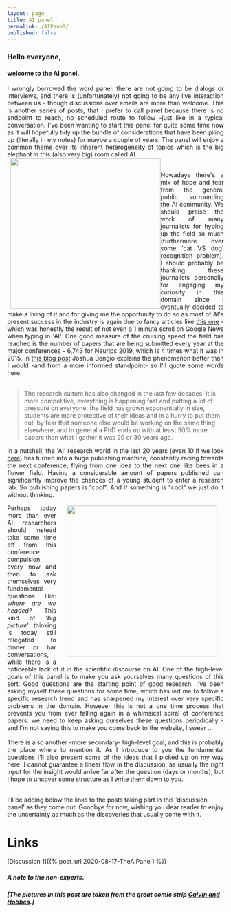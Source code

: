 ```yaml
---
layout: page
title: AI panel
permalink: /AIPanel/
published: false
---
```


### Hello everyone, 
#### welcome to the AI panel.
<div align="justify">
I wrongly borrowed the word panel: there are not going to be dialogs or interviews, and there is (unfortunately) not going to be any live interaction between us - though discussions over emails are more than welcome. This is another series of posts, that I prefer to call <it>panel</it> because there is no endpoint to reach, no scheduled route to follow -just like in a typical conversation. I've been wanting to start this panel for quite some time now as it will hopefully tidy up the bundle of considerations that have been piling up (literally in my notes) for maybe a couple of years. The panel will enjoy a common theme over its inherent heterogeneity of topics which is the big elephant in this (also very big) room called AI.

<div align="center">
<img src="https://64.media.tumblr.com/898e4412d42ea75f909c42993e350fe9/tumblr_mzeq9xbaez1qz6f9yo1_r1_500.jpg" width="350" style="float: left;margin-left: 7px;"/>
</div>

<br>

Nowadays there's a mix of hope and fear from the general public surrounding the AI community. We should praise the work of many journalists for hyping up the field so much (furthermore over some 'cat VS dog' recognition problem). I should probably be thanking these journalists personally for engaging my curiosity in this domain since I eventually decided to make a living of it and for giving me the opportunity to do so as most of AI's present success in the industry is again due to fancy articles like <a href="https://www.wsj.com/articles/could-ai-keep-people-alive-after-death-11625317200">this one</a> - which was honestly the result of not even a 1 minute scroll on Google News when typing in 'AI'. One good measure of the cruising speed the field has reached is the number of papers that are being submitted every year at the major conferences - 6,743 for Neurips 2019, which is 4 times what it was in 2015. In <a href="https://yoshuabengio.org/2020/02/26/time-to-rethink-the-publication-process-in-machine-learning/">this blog post</a> Joshua Bengio explains the phenomenon better than I would -and from a more informed standpoint- so I'll quote some words here: 
<br><br>
</div>


> The research culture has also changed in the last few decades. It is more competitive, everything is happening fast and putting a lot of pressure on everyone, the field has grown exponentially in size, students are more protective of their ideas and in a hurry to put them out, by fear that someone else would be working on the same thing elsewhere, and in general a PhD ends up with at least 50% more papers than what I gather it was 20 or 30 years ago.

<div align ="justify">
In a nutshell, the 'AI' research world in the last 20 years (even 10 if we look <a href="https://aiindex.stanford.edu/wp-content/uploads/2021/03/2021-AI-Index-Report_Master.pdf">here</a>) has turned into a huge publishing machine, constantly racing towards the next conference, flying from one idea to the next one like bees in a flower field. Having a considerable amount of papers published can significantly improve the chances of a young student to enter a research lab. So publishing papers is "cool". And if something is "cool" we just do it without thinking.

<div align="right">
<img src="{{site.baseurl}}/assets/images/bigpic.jpg" width="350" style="float: right;margin-left: 25px;margin-top: 17px;margin-bottom:17px;margin-right:15px;">
</div>

Perhaps today more than ever AI researchers should instead take some time off from this conference compulsion every now and then to ask themselves very fundamental questions like: <i>where are we headed? </i> This kind of '<i>big picture</i>' thinking is today still relegated to dinner or bar conversations, while there is a noticeable lack of it in the scientific discourse on AI. One of the high-level goals of this panel is to make you ask yourselves many questions of this sort. Good questions are the starting point of good research. I've been asking myself these questions for some time, which has led me to follow a specific research trend and has sharpened my interest over very specific problems in the domain. However this is not a one time process that prevents you from ever falling again in a whimsical spiral of conference papers: we need to keep asking ourselves these questions periodically - and I'm not saying this to make you come back to the website, I swear ... <br><br>
There is also another -more secondary- high-level goal, and this is probably the place where to mention it. As I introduce to you the fundamental questions I'll also present some of the ideas that I picked up on my way here. I cannot guarantee a linear flow in the discussion, as usually the right input for the insight would arrive far after the question (days or months), but I hope to uncover some structure as I write them down to you. 
<br>
<br>

</div>

I'll be adding below the links to the posts taking part in this 'discussion panel' as they come out. Goodbye for now, wishing you dear reader to enjoy the uncertainty as much as the discoveries that usually come with it. 
<br>

# Links

[Discussion 1]({% post_url 2020-08-17-TheAIPanel1 %})


##### A note to the non-experts. 



##### [The pictures in this post are taken from the great comic strip <a href="https://en.wikipedia.org/wiki/Calvin_and_Hobbes">Calvin and Hobbes</a>.]